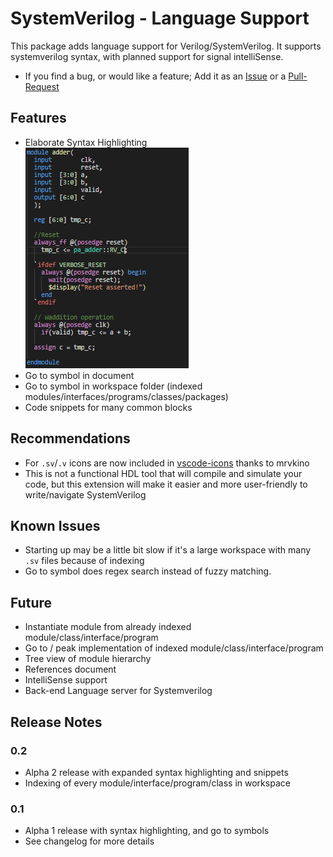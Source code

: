 # SystemVerilog - Language Support

This package adds language support for Verilog/SystemVerilog. It supports systemverilog syntax, with planned support for signal intelliSense.

- If you find a bug, or would like a feature; Add it as an [Issue](https://github.com/eirikpre/VSCode-SystemVerilog/issues) or a [Pull-Request](https://github.com/eirikpre/VSCode-SystemVerilog/pulls)

## Features
- Elaborate Syntax Highlighting \
![syntax_example](docs/syntax_example_adder.PNG)
- Go to symbol in document
- Go to symbol in workspace folder (indexed modules/interfaces/programs/classes/packages)
- Code snippets for many common blocks

## Recommendations
- For `.sv`/`.v` icons are now included in [vscode-icons](https://marketplace.visualstudio.com/items?itemName=robertohuertasm.vscode-icons) thanks to mrvkino
- This is not a functional HDL tool that will compile and simulate your code, but this extension will make it easier and more user-friendly to write/navigate SystemVerilog

## Known Issues
- Starting up may be a little bit slow if it's a large workspace with many `.sv` files because of indexing
- Go to symbol does regex search instead of fuzzy matching.

## Future
- Instantiate module from already indexed module/class/interface/program
- Go to / peak implementation of indexed module/class/interface/program
- Tree view of module hierarchy
- References document
- IntelliSense support
- Back-end Language server for Systemverilog

## Release Notes
### 0.2
- Alpha 2 release with expanded syntax highlighting and snippets
- Indexing of every module/interface/program/class in workspace
### 0.1
- Alpha 1 release with syntax highlighting, and go to symbols
- See changelog for more details


